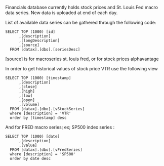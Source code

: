 Financials database currently holds stock prices and St. Louis Fed macro data series. New data is uploaded at end of each day. 

List of available data series can be gathered through the following code:

```
SELECT TOP (1000) [id]
      ,[description]
      ,[longDescription]
      ,[source]
  FROM [datax].[dbo].[seriesDesc]
  ```
[source] is for macroseries st. louis fred, or for stock prices alphavantage

In order to get historical values of stock price VTR use the following view

```
SELECT TOP (1000) [timestamp]
      ,[description]
      ,[close]
      ,[high]
      ,[low]
      ,[open]
      ,[volume]
  FROM [datax].[dbo].[vStockSeries]
  where [description] = 'VTR'
  order by [timestamp] desc
```
And for FRED macro series; ex; SP500 index series :

```
SELECT TOP (1000) [date]
      ,[description]
      ,[value]
  FROM [datax].[dbo].[vFredSeries]
  where [description] = 'SP500'
  order by date desc
```
